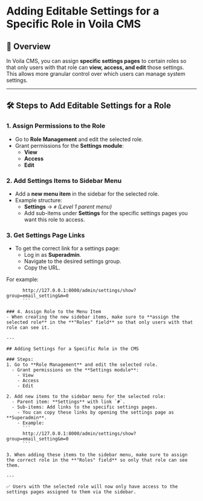 # Adding Editable Settings for a Specific Role in Voila CMS

## 📌 Overview
In Voila CMS, you can assign **specific settings pages** to certain roles so that only users with that role can **view, access, and edit** those settings.  
This allows more granular control over which users can manage system settings.

---

## 🛠 Steps to Add Editable Settings for a Role

### 1. Assign Permissions to the Role
- Go to **Role Management** and edit the selected role.  
- Grant permissions for the **Settings module**:  
  - **View**  
  - **Access**  
  - **Edit**

### 2. Add Settings Items to Sidebar Menu
- Add a **new menu item** in the sidebar for the selected role.  
- Example structure:  
  - **Settings** → `#` *(Level 1 parent menu)*  
  - Add sub-items under **Settings** for the specific settings pages you want this role to access.  

### 3. Get Settings Page Links
- To get the correct link for a settings page:  
  - Log in as **Superadmin**.  
  - Navigate to the desired settings group.  
  - Copy the URL.  

For example:  
 ```
       http://127.0.0.1:8000/admin/settings/show?group=email_setting&m=0
       ```

### 4. Assign Role to the Menu Item
- When creating the new sidebar items, make sure to **assign the selected role** in the **"Roles" field** so that only users with that role can see it.

---

## Adding Settings for a Specific Role in the CMS

### Steps:
1. Go to **Role Management** and edit the selected role.  
   - Grant permissions on the **Settings module**:  
     - View  
     - Access  
     - Edit  

2. Add new items to the sidebar menu for the selected role:  
   - Parent item: **Settings** with link `#`.  
   - Sub-items: Add links to the specific settings pages.  
     - You can copy these links by opening the settings page as **Superadmin**.  
     - Example:  
       ```
       http://127.0.0.1:8000/admin/settings/show?group=email_setting&m=0
       ```

3. When adding these items to the sidebar menu, make sure to assign the correct role in the **"Roles" field** so only that role can see them.

---

✅ Users with the selected role will now only have access to the settings pages assigned to them via the sidebar.

